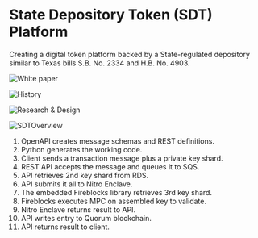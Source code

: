# State Depository Token (SDT) Platform

Creating a digital token platform backed by a State-regulated depository similar to Texas bills S.B. No. 2334 and H.B. No. 4903. 

![White paper](https://broward.ghost.io/current-gold-paper)

![History](https://broward.ghost.io/2024/11/26/sdt-history/)

![Research & Design](https://broward.ghost.io/token/)

![SDTOverview](https://github.com/user-attachments/assets/1864dcd5-c548-4b09-9125-a3ec9dedf996)

1) OpenAPI creates message schemas and REST definitions.
2) Python generates the working code.
3) Client sends a transaction message plus a private key shard.
4) REST API accepts the message and queues it to SQS.
5) API retrieves 2nd key shard from RDS.
6) API submits it all to Nitro Enclave.
7) The embedded Fireblocks library retrieves 3rd key shard.
8) Fireblocks executes MPC on assembled key to validate.
9) Nitro Enclave returns result to API.
10) API writes entry to Quorum blockchain.
11) API returns result to client.



